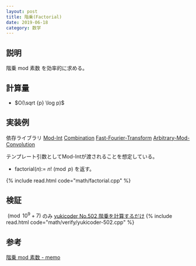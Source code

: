 ```yaml
---
layout: post
title: 階乗(Factorial)
date: 2019-06-18
category: 数学
---
```


## 説明
階乗 mod 素数 を効率的に求める。

## 計算量
* $O(\sqrt {p} \log p)$

## 実装例
依存ライブラリ [Mod-Int](../math/mod-int.html) [Combination](../math/combination.html) [Fast-Fourier-Transform](../math/fast-fourier-transform.html) [Arbitrary-Mod-Convolution](../math/arbitrary-mod-convolution.html)

テンプレート引数としてMod-Intが渡されることを想定している。

* factorial($n$):= $n! \pmod p$ を返す。

{% include read.html code="math/factorial.cpp" %}

## 検証
$\pmod {10^9+7}$ のみ
[yukicoder No.502 階乗を計算するだけ](https://yukicoder.me/problems/no/502)
{% include read.html code="math/verify/yukicoder-502.cpp" %}

## 参考
[階乗 mod 素数 - memo](https://min-25.hatenablog.com/entry/2017/04/10/215046)

